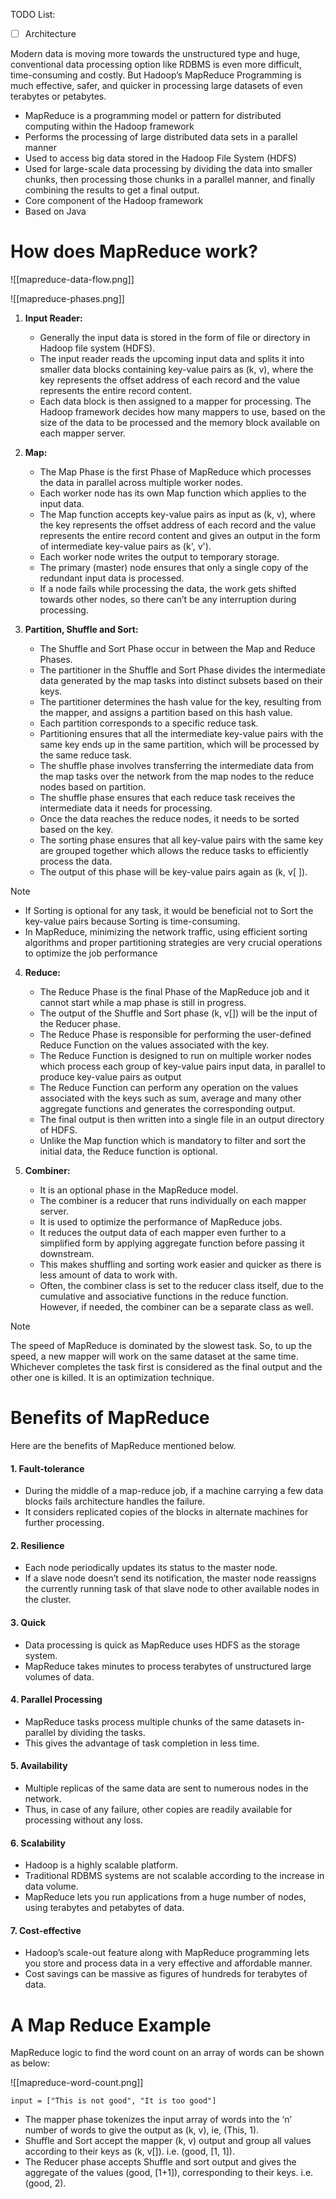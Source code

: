 TODO List:
- [ ] Architecture

Modern data is moving more towards the unstructured type and huge, conventional data processing option like RDBMS is even more difficult, time-consuming and costly. But Hadoop’s MapReduce Programming is much effective, safer, and quicker in processing large datasets of even terabytes or petabytes.


- MapReduce is a programming model or pattern for distributed computing within the Hadoop framework
- Performs the processing of large distributed data sets in a parallel manner
- Used to access big data stored in the Hadoop File System (HDFS)
- Used for large-scale data processing by dividing the data into smaller chunks, then processing those chunks in a parallel manner, and finally combining the results to get a final output.
- Core component of the Hadoop framework
- Based on Java

# How does MapReduce work?

![[mapreduce-data-flow.png]]

![[mapreduce-phases.png]]

1. **Input Reader:**
	- Generally the input data is stored in the form of file or directory in Hadoop file system (HDFS).
	- The input reader reads the upcoming input data and splits it into smaller data blocks containing key-value pairs as (k, v), where the key represents the offset address of each record and the value represents the entire record content.
	- Each data block is then assigned to a mapper for processing. The Hadoop framework decides how many mappers to use, based on the size of the data to be processed and the memory block available on each mapper server.
	
2. **Map:** 
	- The Map Phase is the first Phase of MapReduce which processes the data in parallel across multiple worker nodes.
	- Each worker node has its own Map function which applies to the input data.
	- The Map function accepts key-value pairs as input as (k, v), where the key represents the offset address of each record and the value represents the entire record content and gives an output in the form of intermediate key-value pairs as (k',  v').
	- Each worker node writes the output to temporary storage.
	- The primary (master) node ensures that only a single copy of the redundant input data is processed.
	- If a node fails while processing the data, the work gets shifted towards other nodes, so there can’t be any interruption during processing.
	
3. **Partition, Shuffle and Sort:**
	- The Shuffle and Sort Phase occur in between the Map and Reduce Phases.
	- The partitioner in the Shuffle and Sort Phase divides the intermediate data generated by the map tasks into distinct subsets based on their keys.
	- The partitioner determines the hash value for the key, resulting from the mapper, and assigns a partition based on this hash value.
	- Each partition corresponds to a specific reduce task.
	- Partitioning ensures that all the intermediate key-value pairs with the same key ends up in the same partition, which will be processed by the same reduce task.
	- The shuffle phase involves transferring the intermediate data from the map tasks over the network from the map nodes to the reduce nodes based on partition.
	- The shuffle phase ensures that each reduce task receives the intermediate data it needs for processing.
	- Once the data reaches the reduce nodes, it needs to be sorted based on the key.
	- The sorting phase ensures that all key-value pairs with the same key are grouped together which allows the reduce tasks to efficiently process the data.
	- The output of this phase will be key-value pairs again as (k, v[ ]).

>[!note]
>- If Sorting is optional for any task, it would be beneficial not to Sort the key-value pairs because Sorting is time-consuming.
>- In MapReduce, minimizing the network traffic, using efficient sorting algorithms and proper partitioning strategies are very crucial operations to optimize the job performance


4. **Reduce:** 
	- The Reduce Phase is the final Phase of the MapReduce job and it cannot start while a map phase is still in progress.
	- The output of the Shuffle and Sort phase (k, v[]) will be the input of the Reducer phase.
	- The Reduce Phase is responsible for performing the user-defined Reduce Function on the values associated with the key.
	- The Reduce Function is designed to run on multiple worker nodes which process each group of key-value pairs input data, in parallel to produce key-value pairs as output
	- The Reduce Function can perform any operation on the values associated with the keys such as sum, average and many other aggregate functions and generates the corresponding output.
	- The final output is then written into a single file in an output directory of HDFS.
	- Unlike the Map function which is mandatory to filter and sort the initial data, the Reduce function is optional.
	
5. **Combiner:**
	- It is an optional phase in the MapReduce model.
	- The combiner is a reducer that runs individually on each mapper server.
	- It is used to optimize the performance of MapReduce jobs.
	- It reduces the output data of each mapper even further to a simplified form by applying aggregate function before passing it downstream.
	- This makes shuffling and sorting work easier and quicker as there is less amount of data to work with.
	- Often, the combiner class is set to the reducer class itself, due to the cumulative and associative functions in the reduce function. However, if needed, the combiner can be a separate class as well.


>[!note]
>The speed of MapReduce is dominated by the slowest task. So, to up the speed, a new mapper will work on the same dataset at the same time. Whichever completes the task first is considered as the final output and the other one is killed. It is an optimization technique.

# Benefits of MapReduce

Here are the benefits of MapReduce mentioned below.
#### 1. Fault-tolerance

- During the middle of a map-reduce job, if a machine carrying a few data blocks fails architecture handles the failure.
- It considers replicated copies of the blocks in alternate machines for further processing.

#### 2. Resilience

- Each node periodically updates its status to the master node.
- If a slave node doesn’t send its notification, the master node reassigns the currently running task of that slave node to other available nodes in the cluster.

#### 3. Quick

- Data processing is quick as MapReduce uses HDFS as the storage system.
- MapReduce takes minutes to process terabytes of unstructured large volumes of data.

#### 4. Parallel Processing

- MapReduce tasks process multiple chunks of the same datasets in-parallel by dividing the tasks.
- This gives the advantage of task completion in less time.

#### 5. Availability

- Multiple replicas of the same data are sent to numerous nodes in the network.
- Thus, in case of any failure, other copies are readily available for processing without any loss.

#### 6. Scalability

- Hadoop is a highly scalable platform.
- Traditional RDBMS systems are not scalable according to the increase in data volume.
- MapReduce lets you run applications from a huge number of nodes, using terabytes and petabytes of data.

#### 7. Cost-effective

- Hadoop’s scale-out feature along with MapReduce programming lets you store and process data in a very effective and affordable manner.
- Cost savings can be massive as figures of hundreds for terabytes of data.


# A Map Reduce Example

MapReduce logic to find the word count on an array of words can be shown as below:

![[mapreduce-word-count.png]]


```
input = ["This is not good", "It is too good"]
```


- The mapper phase tokenizes the input array of words into the ‘n’ number of words to give the output as (k, v), ie, (This, 1).
- Shuffle and Sort accept the mapper (k, v) output and group all values according to their keys as (k, v[]). i.e. (good, \[1, 1]).
- The Reducer phase accepts Shuffle and sort output and gives the aggregate of the values (good, \[1+1]), corresponding to their keys. i.e. (good, 2).




